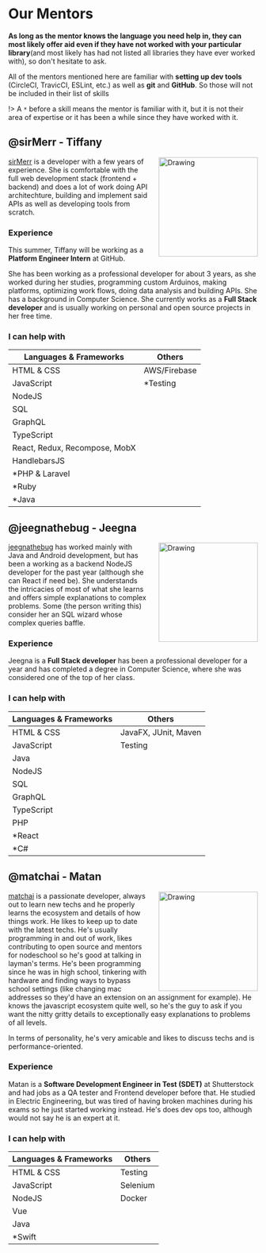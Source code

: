 # Our Mentors

**As long as the mentor knows the language you need help in, they can most likely offer aid even if they have not worked with your particular library**(and most likely has had not listed all libraries they have ever worked with), so don't hesitate to ask.

All of the mentors mentioned here are familiar with **setting up dev tools** (CircleCI, TravicCI, ESLint, etc.) as well as **git** and **GitHub**. So those will not be included in their list of skills

!> A `*` before a skill means the mentor is familiar with it, but it is not their area of expertise or it has been a while since they have worked with it.

## @sirMerr - Tiffany

<img src="https://avatars1.githubusercontent.com/u/11183523?s=460&v=2" alt="Drawing" style="width: 200px; float: right; margin-left: 20px"/>

[sirMerr](https://github.com/sirMerr) is a developer with a few years of experience. She is comfortable with the full web development stack (frontend + backend) and does a lot of work doing API architechture, building and implement said APIs as well as developing tools from scratch.

### Experience

This summer, Tiffany will be working as a **Platform Engineer Intern** at GitHub.

She has been working as a professional developer for about 3 years, as she worked during her studies, programming custom Arduinos, making platforms, optimizing work flows, doing data analysis and building APIs. She has a background in Computer Science. She currently works as a **Full Stack developer** and is usually working on personal and open source projects in her free time.

### I can help with

| Languages & Frameworks        | Others       |
| ----------------------------- | ------------ |
| HTML & CSS                    | AWS/Firebase |
| JavaScript                    | \*Testing    |
| NodeJS                        |              |
| SQL                           |              |
| GraphQL                       |              |
| TypeScript                    |              |
| React, Redux, Recompose, MobX |              |
| HandlebarsJS                  |              |
| \*PHP & Laravel               |              |
| \*Ruby                        |              |
| \*Java                        |              |

## @jeegnathebug - Jeegna

<img src="https://avatars3.githubusercontent.com/u/15439681?s=460&v=2" alt="Drawing" style="width: 200px; float: right; margin-left: 20px"/>

[jeegnathebug](https://github.com/jeegnathebug) has worked mainly with Java and Android development, but has been a working as a backend NodeJS developer for the past year (although she can React if need be). She understands the intricacies of most of what she learns and offers simple explanations to complex problems. Some (the person writing this) consider her an SQL wizard whose complex queries baffle.

### Experience

Jeegna is a **Full Stack developer** has been a professional developer for a year and has completed a degree in Computer Science, where she was considered one of the top of her class.

### I can help with

| Languages & Frameworks | Others               |
| ---------------------- | -------------------- |
| HTML & CSS             | JavaFX, JUnit, Maven |
| JavaScript             | Testing              |
| Java                   |                      |
| NodeJS                 |                      |
| SQL                    |                      |
| GraphQL                |                      |
| TypeScript             |                      |
| PHP                    |                      |
| \*React                |                      |
| \*C#                   |                      |

## @matchai - Matan

<img src="https://avatars0.githubusercontent.com/u/4658208?s=460&v=4" alt="Drawing" style="width: 200px; float: right; margin-left: 20px"/>

[matchai](https://github.com/matchai) is a passionate developer, always out to learn new techs and he properly learns the ecosystem and details of how things work. He likes to keep up to date with the latest techs. He's usually programming in and out of work, likes contributing to open source and mentors for nodeschool so he's good at talking in layman's terms. He's been programming since he was in high school, tinkering with hardware and finding ways to bypass school settings (like changing mac addresses so they'd have an extension on an assignment for example). He knows the javascript ecosystem quite well, so he's the guy to ask if you want the nitty gritty details to exceptionally easy explanations to problems of all levels.

In terms of personality, he's very amicable and likes to discuss techs and is performance-oriented.

### Experience

Matan is a **Software Development Engineer in Test (SDET)** at Shutterstock and had jobs as a QA tester and Frontend developer before that. He studied in Electric Engineering, but was tired of having broken machines during his exams so he just started working instead. He's does dev ops too, although would not say he is an expert at it.

### I can help with

| Languages & Frameworks | Others   |
| ---------------------- | -------- |
| HTML & CSS             | Testing  |
| JavaScript             | Selenium |
| NodeJS                 | Docker   |
| Vue                    |          |
| Java                   |          |
| \*Swift                |          |
